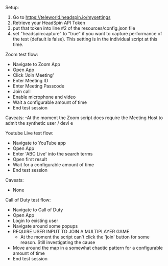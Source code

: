 Setup:

1. Go to https://teleworld.headspin.io/mysettings
2. Retrieve your HeadSpin API Token
3. put that token into line #2 of the resources/config.json file
4. set "headspin:capture" to "true" if you want to capture performance of the test (default is false).  This setting is in the individual script at this time.



Zoom test flow:
  - Navigate to Zoom App
  - Open App
  - Click  'Join Meeting'
  - Enter Meeting ID
  - Enter Meeting Passcode
  - Join call
  - Enable microphone and video
  - Wait a configurable amount of time
  - End test session

Caveats:
  -At the moment the Zoom script does require the Meeting Host to admit the synthetic user / devi e

Youtube Live test flow:
  - Navigate to YouTube app
  - Open App
  - Enter 'ABC Live' into the search terms
  - Open first result
  - Wait for a configurable amount of time
  - End test session

Caveats:
  - None


Call of Duty test flow:
  - Navigate to Call of Duty
  - Open App
  - Login to existing user
  - Navigate around some popups
  - REQUIRE USER INPUT TO JOIN A MULTIPLAYER GAME
      * At the moment the script can't click the 'join' button for some reason.  Still investigating the cause
  - Move around the map in a somewhat chaotic pattern for a configurable amount of time
  - End test session
